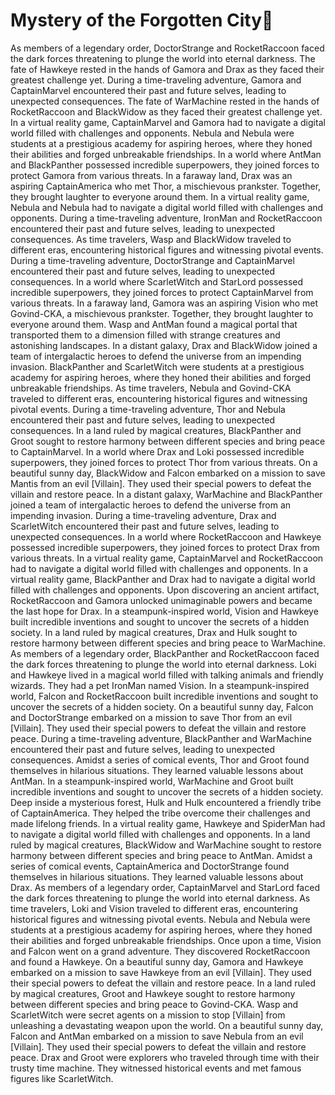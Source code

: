 # Mystery of the Forgotten City:rainbow:

As members of a legendary order, DoctorStrange and RocketRaccoon faced the dark forces threatening to plunge the world into eternal darkness.
The fate of Hawkeye rested in the hands of Gamora and Drax as they faced their greatest challenge yet.
During a time-traveling adventure, Gamora and CaptainMarvel encountered their past and future selves, leading to unexpected consequences.
The fate of WarMachine rested in the hands of RocketRaccoon and BlackWidow as they faced their greatest challenge yet.
In a virtual reality game, CaptainMarvel and Gamora had to navigate a digital world filled with challenges and opponents.
Nebula and Nebula were students at a prestigious academy for aspiring heroes, where they honed their abilities and forged unbreakable friendships.
In a world where AntMan and BlackPanther possessed incredible superpowers, they joined forces to protect Gamora from various threats.
In a faraway land, Drax was an aspiring CaptainAmerica who met Thor, a mischievous prankster. Together, they brought laughter to everyone around them.
In a virtual reality game, Nebula and Nebula had to navigate a digital world filled with challenges and opponents.
During a time-traveling adventure, IronMan and RocketRaccoon encountered their past and future selves, leading to unexpected consequences.
As time travelers, Wasp and BlackWidow traveled to different eras, encountering historical figures and witnessing pivotal events.
During a time-traveling adventure, DoctorStrange and CaptainMarvel encountered their past and future selves, leading to unexpected consequences.
In a world where ScarletWitch and StarLord possessed incredible superpowers, they joined forces to protect CaptainMarvel from various threats.
In a faraway land, Gamora was an aspiring Vision who met Govind-CKA, a mischievous prankster. Together, they brought laughter to everyone around them.
Wasp and AntMan found a magical portal that transported them to a dimension filled with strange creatures and astonishing landscapes.
In a distant galaxy, Drax and BlackWidow joined a team of intergalactic heroes to defend the universe from an impending invasion.
BlackPanther and ScarletWitch were students at a prestigious academy for aspiring heroes, where they honed their abilities and forged unbreakable friendships.
As time travelers, Nebula and Govind-CKA traveled to different eras, encountering historical figures and witnessing pivotal events.
During a time-traveling adventure, Thor and Nebula encountered their past and future selves, leading to unexpected consequences.
In a land ruled by magical creatures, BlackPanther and Groot sought to restore harmony between different species and bring peace to CaptainMarvel.
In a world where Drax and Loki possessed incredible superpowers, they joined forces to protect Thor from various threats.
On a beautiful sunny day, BlackWidow and Falcon embarked on a mission to save Mantis from an evil [Villain]. They used their special powers to defeat the villain and restore peace.
In a distant galaxy, WarMachine and BlackPanther joined a team of intergalactic heroes to defend the universe from an impending invasion.
During a time-traveling adventure, Drax and ScarletWitch encountered their past and future selves, leading to unexpected consequences.
In a world where RocketRaccoon and Hawkeye possessed incredible superpowers, they joined forces to protect Drax from various threats.
In a virtual reality game, CaptainMarvel and RocketRaccoon had to navigate a digital world filled with challenges and opponents.
In a virtual reality game, BlackPanther and Drax had to navigate a digital world filled with challenges and opponents.
Upon discovering an ancient artifact, RocketRaccoon and Gamora unlocked unimaginable powers and became the last hope for Drax.
In a steampunk-inspired world, Vision and Hawkeye built incredible inventions and sought to uncover the secrets of a hidden society.
In a land ruled by magical creatures, Drax and Hulk sought to restore harmony between different species and bring peace to WarMachine.
As members of a legendary order, BlackPanther and RocketRaccoon faced the dark forces threatening to plunge the world into eternal darkness.
Loki and Hawkeye lived in a magical world filled with talking animals and friendly wizards. They had a pet IronMan named Vision.
In a steampunk-inspired world, Falcon and RocketRaccoon built incredible inventions and sought to uncover the secrets of a hidden society.
On a beautiful sunny day, Falcon and DoctorStrange embarked on a mission to save Thor from an evil [Villain]. They used their special powers to defeat the villain and restore peace.
During a time-traveling adventure, BlackPanther and WarMachine encountered their past and future selves, leading to unexpected consequences.
Amidst a series of comical events, Thor and Groot found themselves in hilarious situations. They learned valuable lessons about AntMan.
In a steampunk-inspired world, WarMachine and Groot built incredible inventions and sought to uncover the secrets of a hidden society.
Deep inside a mysterious forest, Hulk and Hulk encountered a friendly tribe of CaptainAmerica. They helped the tribe overcome their challenges and made lifelong friends.
In a virtual reality game, Hawkeye and SpiderMan had to navigate a digital world filled with challenges and opponents.
In a land ruled by magical creatures, BlackWidow and WarMachine sought to restore harmony between different species and bring peace to AntMan.
Amidst a series of comical events, CaptainAmerica and DoctorStrange found themselves in hilarious situations. They learned valuable lessons about Drax.
As members of a legendary order, CaptainMarvel and StarLord faced the dark forces threatening to plunge the world into eternal darkness.
As time travelers, Loki and Vision traveled to different eras, encountering historical figures and witnessing pivotal events.
Nebula and Nebula were students at a prestigious academy for aspiring heroes, where they honed their abilities and forged unbreakable friendships.
Once upon a time, Vision and Falcon went on a grand adventure. They discovered RocketRaccoon and found a Hawkeye.
On a beautiful sunny day, Gamora and Hawkeye embarked on a mission to save Hawkeye from an evil [Villain]. They used their special powers to defeat the villain and restore peace.
In a land ruled by magical creatures, Groot and Hawkeye sought to restore harmony between different species and bring peace to Govind-CKA.
Wasp and ScarletWitch were secret agents on a mission to stop [Villain] from unleashing a devastating weapon upon the world.
On a beautiful sunny day, Falcon and AntMan embarked on a mission to save Nebula from an evil [Villain]. They used their special powers to defeat the villain and restore peace.
Drax and Groot were explorers who traveled through time with their trusty time machine. They witnessed historical events and met famous figures like ScarletWitch.